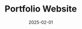 ---
layout: project
title: Portfolio Website
date: 2025-02-01
description: >-
    Description goes here...
categories: [Web Development]

github: https://github.com/Brenmull12/Brenmull12.github.io/
website: https://brenmull12.github.io/
---